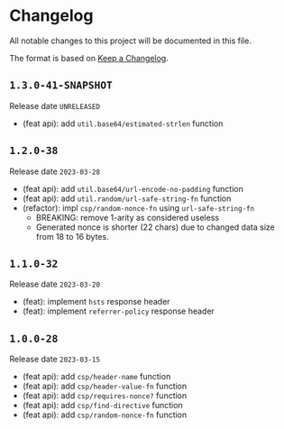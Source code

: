 # Changelog

All notable changes to this project will be documented in this file.

The format is based on [Keep a Changelog](https://keepachangelog.com/en/1.0.0/).

## `1.3.0-41-SNAPSHOT`

Release date `UNRELEASED`

- (feat api): add `util.base64/estimated-strlen` function

## `1.2.0-38`

Release date `2023-03-28`

- (feat api): add `util.base64/url-encode-no-padding` function
- (feat api): add `util.random/url-safe-string-fn` function
- (refactor): impl `csp/random-nonce-fn` using `url-safe-string-fn`
    + BREAKING: remove 1-arity as considered useless
    + Generated nonce is shorter (22 chars) due to changed data size from 18 to
      16 bytes.

## `1.1.0-32`

Release date `2023-03-20`

- (feat): implement `hsts` response header
- (feat): implement `referrer-policy` response header

## `1.0.0-28`

Release date `2023-03-15`

- (feat api): add `csp/header-name` function
- (feat api): add `csp/header-value-fn` function
- (feat api): add `csp/requires-nonce?` function
- (feat api): add `csp/find-directive` function
- (feat api): add `csp/random-nonce-fn` function
